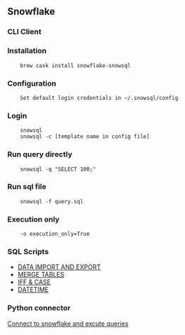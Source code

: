## Snowflake      

### CLI Client     

### Installation      

        brew cask install snowflake-snowsql     

### Configuration      

        Set default login credentials in ~/.snowsql/config    

### Login      

        snowsql
        snowsql -c [template name in config file]  

### Run query directly

        snowsql -q "SELECT 100;"

### Run sql file

        snowsql -f query.sql

### Execution only

        -o execution_only=True

### SQL Scripts           

* [DATA IMPORT AND EXPORT](../scripts/snowflake/copy_into.sql)
* [MERGE TABLES](../scripts/snowflake/merge.sql)
* [IFF & CASE](../scripts/snowflake/iff_case.sql)
* [DATETIME](../scripts/snowflake/datetime.sql)

### Python connector        

[Connect to snowflake and excute queries](../scripts/snowflake/connector.py)       
